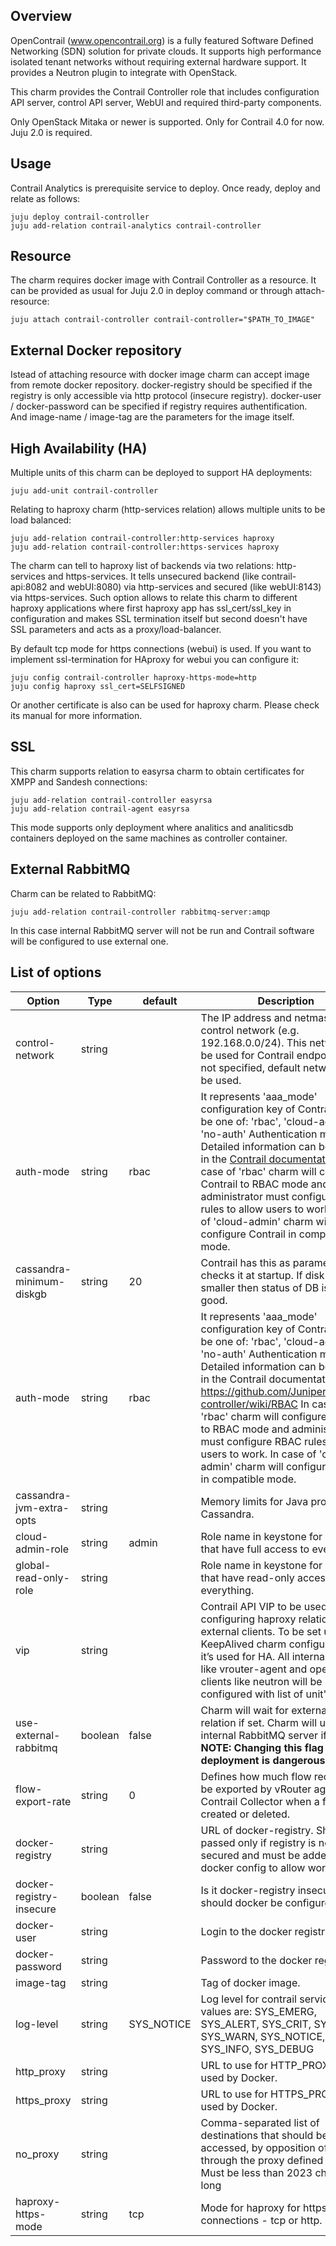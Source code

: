 Overview
--------

OpenContrail (www.opencontrail.org) is a fully featured Software Defined
Networking (SDN) solution for private clouds. It supports high performance
isolated tenant networks without requiring external hardware support. It
provides a Neutron plugin to integrate with OpenStack.

This charm provides the Contrail Controller role that includes
configuration API server, control API server, WebUI and required third-party
components.

Only OpenStack Mitaka or newer is supported.
Only for Contrail 4.0 for now.
Juju 2.0 is required.

Usage
-----

Contrail Analytics is prerequisite service to deploy.
Once ready, deploy and relate as follows:

    juju deploy contrail-controller
    juju add-relation contrail-analytics contrail-controller

Resource
--------

The charm requires docker image with Contrail Controller as a resource.
It can be provided as usual for Juju 2.0 in deploy command or
through attach-resource:

    juju attach contrail-controller contrail-controller="$PATH_TO_IMAGE"

External Docker repository
--------------------------

Istead of attaching resource with docker image charm can accept image from remote docker repository.
docker-registry should be specified if the registry is only accessible via http protocol (insecure registry).
docker-user / docker-password can be specified if registry requires authentification.
And image-name / image-tag are the parameters for the image itself.

High Availability (HA)
----------------------

Multiple units of this charm can be deployed to support HA deployments:

    juju add-unit contrail-controller

Relating to haproxy charm (http-services relation) allows multiple units to be
load balanced:

    juju add-relation contrail-controller:http-services haproxy
    juju add-relation contrail-controller:https-services haproxy

The charm can tell to haproxy list of backends via two relations: http-services and https-services.
It tells unsecured backend (like contrail-api:8082 and webUI:8080) via http-services
and secured (like webUI:8143) via https-services.
Such option allows to relate this charm to different haproxy applications
where first haproxy app has ssl_cert/ssl_key in configuration and makes SSL termination itself
but second doesn't have SSL parameters and acts as a proxy/load-balancer.

By default tcp mode for https connections (webui) is used. If you want to implement ssl-termination for HAproxy for webui
you can configure it:

    juju config contrail-controller haproxy-https-mode=http
    juju config haproxy ssl_cert=SELFSIGNED

Or another certificate is also can be used for haproxy charm. Please check its manual for more information.

SSL
---

This charm supports relation to easyrsa charm to obtain certificates for XMPP and Sandesh connections:

    juju add-relation contrail-controller easyrsa
    juju add-relation contrail-agent easyrsa

This mode supports only deployment where analitics and analiticsdb containers deployed
on the same machines as controller container.

External RabbitMQ
-----------------

Charm can be related to RabbitMQ:

    juju add-relation contrail-controller rabbitmq-server:amqp

In this case internal RabbitMQ server will not be run and Contrail software will be configured
to use external one.

List of options
---------------

Option   | Type| default | Description
---------|-----|---------|-------------
control-network | string | | The IP address and netmask of the control network (e.g. 192.168.0.0/24). This network will be used for Contrail endpoints. If not specified, default network will be used.
auth-mode | string | rbac | It represents 'aaa_mode' configuration key of Contrail. Can be one of: 'rbac', 'cloud-admin' or 'no-auth' Authentication mode. Detailed information can be found in the [Contrail documentation](https://github.com/Juniper/contrail-controller/wiki/RBAC) In case of 'rbac' charm will configure Contrail to RBAC mode and administrator must configure RBAC rules to allow users to work. In case of 'cloud-admin' charm will configure Contrail in compatible mode.
cassandra-minimum-diskgb | string | 20 | Contrail has this as parameter and checks it at startup. If disk is smaller then status of DB is not good.
auth-mode | string | rbac | It represents 'aaa_mode' configuration key of Contrail. Can be one of: 'rbac', 'cloud-admin' or 'no-auth' Authentication mode. Detailed information can be found in the Contrail documentation. https://github.com/Juniper/contrail-controller/wiki/RBAC In case of 'rbac' charm will configure Contrail to RBAC mode and administrator must configure RBAC rules to allow users to work. In case of 'cloud-admin' charm will configure Contrail in compatible mode.
cassandra-jvm-extra-opts | string | | Memory limits for Java process of Cassandra.
cloud-admin-role | string | admin | Role name in keystone for users that have full access to everything.
global-read-only-role | string | | Role name in keystone for users that have read-only access to everything.
vip | string | | Contrail API VIP to be used for configuring haproxy relation for external clients. To be set up also in KeepAlived charm configuration if it’s used for HA. All internal clients like vrouter-agent and openstack clients like neutron will be configured with list of unit's IP-s.
use-external-rabbitmq | boolean | false | Charm will wait for external AMQP relation if set. Charm will use internal RabbitMQ server if not set. **NOTE: Changing this flag after deployment is dangerous!**
flow-export-rate | string | 0 | Defines how much flow records will be exported by vRouter agent to the Contrail Collector when a flow is created or deleted.
docker-registry | string | | URL of docker-registry. Should be passed only if registry is not secured and must be added to docker config to allow work with it.
docker-registry-insecure | boolean | false | Is it docker-registry insecure and should docker be configured for it
docker-user | string | | Login to the docker registry.
docker-password | string | | Password to the docker registry.
image-tag | string | | Tag of docker image.
log-level | string | SYS_NOTICE | Log level for contrail services. Valid values are: SYS_EMERG, SYS_ALERT, SYS_CRIT, SYS_ERR, SYS_WARN, SYS_NOTICE, SYS_INFO, SYS_DEBUG
http_proxy | string | | URL to use for HTTP_PROXY to be used by Docker.
https_proxy | string | | URL to use for HTTPS_PROXY to be used by Docker.
no_proxy | string | | Comma-separated list of destinations that should be directly accessed, by opposition of going through the proxy defined above. Must be less than 2023 characters long
haproxy-https-mode | string | tcp | Mode for haproxy for https connections - tcp or http.
